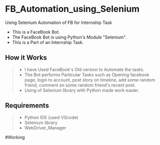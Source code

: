 # FB_Automation_using_Selenium
Using Selenium Automation of FB for Internship Task
- This is a FaceBook Bot.
- The FaceBook Bot is using Python's Module "Selenium".
- This is a Part of an Internship Task.


## How it Works
> - I have Used FaceBook's Old version to Automate the tasks.
> - The Bot performs Particular Tasks such as Opening facebook page, login to account, post story on timeline, add some random friend, comment on some random friend's recent post.
> - Using of Selenium library with Python made work easier.

## Requirements
 > - Python IDE (used VScode)
 > - Selenium library
 > - WebDriver_Manager
 
 #Working
 
